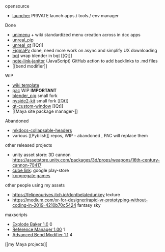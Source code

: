 opensource
- [launcher](https://github.com/hannesdelbeke/launcher) PRIVATE launch apps / tools / env manager

Done
- [unimenu](https://github.com/hannesdelbeke/unimenu) + wiki standardized menu creation across in dcc apps
- [unreal_pip](https://github.com/hannesdelbeke/unreal_pip)
- [unreal_qt](https://github.com/hannesdelbeke/unreal_qt)  [[Qt]]
- [FigmaPy](https://github.com/Amatobahn/FigmaPy) done, need more work on async and simplify UX downloading 
- [bqt](https://github.com/techartorg/bqt) wrap blender in bqt [[Qt]]
- [note-link-janitor](https://github.com/hannesdelbeke/note-link-janitor) (JavaScript) GitHub action to add backlinks to .md files
- [[bend modifier]]

WIP
- [wiki template](https://github.com/hannesdelbeke/wiki_template)
- [pac](https://github.com/hannesdelbeke/pac) WIP **IMPORTANT**
- [blender_pip](https://github.com/hannesdelbeke/blender_pip) small fork
- [pyside2-kit](https://github.com/DanieleBerna/pyside2-kit) small fork [[Qt]]
- [qt-custom-window](https://github.com/hannesdelbeke/qt-custom-window) [[Qt]]
- [[Maya site package manager-]]

Abandoned
- [mkdocs-collapsable-headers](https://github.com/hannesdelbeke/mkdocs-collapsable-headers)  
- various [[Pyblish]] repos, WIP - abandoned , PAC will replace them

other released projects
- unity asset store: 3D cannon https://assetstore.unity.com/packages/3d/props/weapons/16th-century-cannon-70417
- [cube link](https://play.google.com/store/apps/details?id=com.HannesD.CubeLink&hl=en_GB&gl=US): google play-store
- [kongregate games](https://www.kongregate.com/games/hannesdelbeke)

other people using my assets
- https://felipeourives.itch.io/dontbelatedunkey texture
- https://medium.com/xr-for-designer/rapid-vr-prototyping-without-coding-in-2019-4210b70c5424 fantasy sky

maxscripts
- [Explode Baker 1.0](https://www.scriptspot.com/3ds-max/scripts/explode-baker) 0
- [Reference Manager 1.00](https://www.scriptspot.com/3ds-max/scripts/reference-manager) 1
- [Advanced Bend Modifier 1.1](https://www.scriptspot.com/3ds-max/scripts/advanced-bend-modifier) 4

[[my Maya projects]]